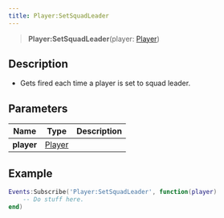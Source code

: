 ```yaml
---
title: Player:SetSquadLeader
---
```


> **Player:SetSquadLeader**(player: [Player](/vext/ref/server/type/player))

## Description 

- Gets fired each time a player is set to squad leader.

## Parameters

| Name | Type | Description |
| ---- | ---- | ----------- |
| **player** | [Player](/vext/ref/server/type/player) |  |

## Example

```lua
Events:Subscribe('Player:SetSquadLeader', function(player)
    -- Do stuff here.
end)
```
